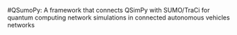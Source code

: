 #QSumoPy: A framework that connects QSimPy with SUMO/TraCi for quantum computing network simulations in connected autonomous vehicles networks
